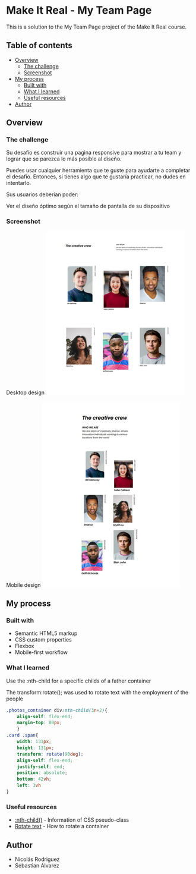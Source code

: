 # Make It Real - My Team Page 

This is a solution to the My Team Page project of the Make It Real course.

## Table of contents

- [Overview](#overview)
  - [The challenge](#the-challenge)
  - [Screenshot](#screenshot)
- [My process](#my-process)
  - [Built with](#built-with)
  - [What I learned](#what-i-learned)
  - [Useful resources](#useful-resources)
- [Author](#author)



## Overview

### The challenge

Su desafío es construir una pagina responsive para mostrar a tu team y lograr que se parezca lo más posible al diseño.

Puedes usar cualquier herramienta que te guste para ayudarte a completar el desafío. Entonces, si tienes algo que te gustaría practicar, no dudes en intentarlo.

Sus usuarios deberían poder:

Ver el diseño óptimo según el tamaño de pantalla de su dispositivo

### Screenshot

Desktop design
![](./desktopdesign.PNG)

Mobile design
![](./mobiledesign.PNG)


## My process

### Built with

- Semantic HTML5 markup
- CSS custom properties
- Flexbox
- Mobile-first workflow

### What I learned

Use the :nth-child for a specific childs of a father container

The transform:rotate(); was used to rotate text with the employment of the people


```css
.photos_container div:nth-child(3n+2){
    align-self: flex-end;
    margin-top: 80px;
    }
.card .span{
    width: 131px;
    height: 131px;
    transform: rotate(90deg);
    align-self: flex-end;
    justify-self: end;
    position: absolute;
    bottom: 42vh;
    left: 3vh
}
```

### Useful resources

- [:nth-child()](https://developer.mozilla.org/es/docs/Web/CSS/:nth-child) - Information of CSS pseudo-class 
- [Rotate text](https://developer.mozilla.org/en-US/docs/Web/CSS/transform) - How to rotate a container

## Author

- Nicolás Rodriguez
- Sebastian Alvarez

